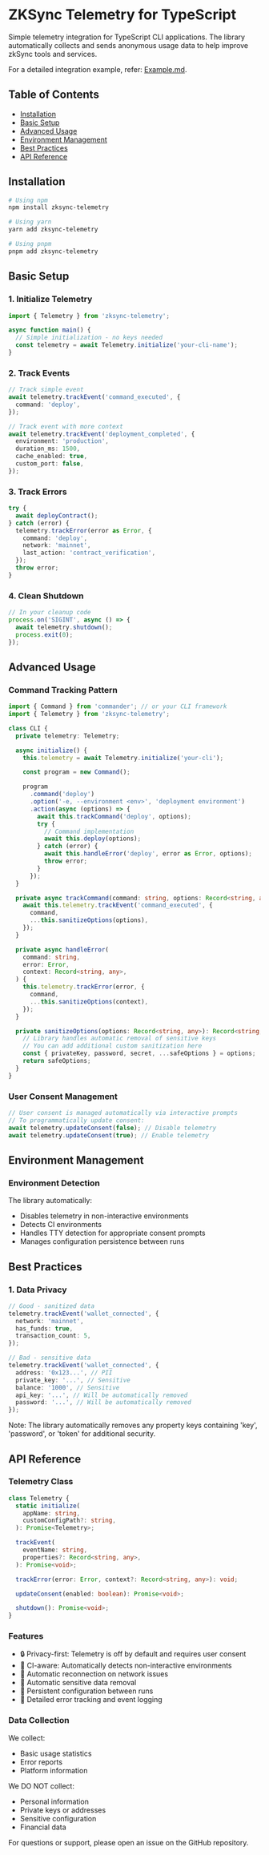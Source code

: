 # ZKSync Telemetry for TypeScript

Simple telemetry integration for TypeScript CLI applications. The library automatically collects and sends anonymous usage data to help improve zkSync tools and services.

For a detailed integration example, refer: [Example.md](Example.md).

## Table of Contents

- [Installation](#installation)
- [Basic Setup](#basic-setup)
- [Advanced Usage](#advanced-usage)
- [Environment Management](#environment-management)
- [Best Practices](#best-practices)
- [API Reference](#api-reference)

## Installation

```bash
# Using npm
npm install zksync-telemetry

# Using yarn
yarn add zksync-telemetry

# Using pnpm
pnpm add zksync-telemetry
```

## Basic Setup

### 1. Initialize Telemetry

```typescript
import { Telemetry } from 'zksync-telemetry';

async function main() {
  // Simple initialization - no keys needed
  const telemetry = await Telemetry.initialize('your-cli-name');
}
```

### 2. Track Events

```typescript
// Track simple event
await telemetry.trackEvent('command_executed', {
  command: 'deploy',
});

// Track event with more context
await telemetry.trackEvent('deployment_completed', {
  environment: 'production',
  duration_ms: 1500,
  cache_enabled: true,
  custom_port: false,
});
```

### 3. Track Errors

```typescript
try {
  await deployContract();
} catch (error) {
  telemetry.trackError(error as Error, {
    command: 'deploy',
    network: 'mainnet',
    last_action: 'contract_verification',
  });
  throw error;
}
```

### 4. Clean Shutdown

```typescript
// In your cleanup code
process.on('SIGINT', async () => {
  await telemetry.shutdown();
  process.exit(0);
});
```

## Advanced Usage

### Command Tracking Pattern

```typescript
import { Command } from 'commander'; // or your CLI framework
import { Telemetry } from 'zksync-telemetry';

class CLI {
  private telemetry: Telemetry;

  async initialize() {
    this.telemetry = await Telemetry.initialize('your-cli');

    const program = new Command();

    program
      .command('deploy')
      .option('-e, --environment <env>', 'deployment environment')
      .action(async (options) => {
        await this.trackCommand('deploy', options);
        try {
          // Command implementation
          await this.deploy(options);
        } catch (error) {
          await this.handleError('deploy', error as Error, options);
          throw error;
        }
      });
  }

  private async trackCommand(command: string, options: Record<string, any>) {
    await this.telemetry.trackEvent('command_executed', {
      command,
      ...this.sanitizeOptions(options),
    });
  }

  private async handleError(
    command: string,
    error: Error,
    context: Record<string, any>,
  ) {
    this.telemetry.trackError(error, {
      command,
      ...this.sanitizeOptions(context),
    });
  }

  private sanitizeOptions(options: Record<string, any>): Record<string, any> {
    // Library handles automatic removal of sensitive keys
    // You can add additional custom sanitization here
    const { privateKey, password, secret, ...safeOptions } = options;
    return safeOptions;
  }
}
```

### User Consent Management

```typescript
// User consent is managed automatically via interactive prompts
// To programmatically update consent:
await telemetry.updateConsent(false); // Disable telemetry
await telemetry.updateConsent(true); // Enable telemetry
```

## Environment Management

### Environment Detection

The library automatically:

- Disables telemetry in non-interactive environments
- Detects CI environments
- Handles TTY detection for appropriate consent prompts
- Manages configuration persistence between runs

## Best Practices

### 1. Data Privacy

```typescript
// Good - sanitized data
telemetry.trackEvent('wallet_connected', {
  network: 'mainnet',
  has_funds: true,
  transaction_count: 5,
});

// Bad - sensitive data
telemetry.trackEvent('wallet_connected', {
  address: '0x123...', // PII
  private_key: '...', // Sensitive
  balance: '1000', // Sensitive
  api_key: '...', // Will be automatically removed
  password: '...', // Will be automatically removed
});
```

Note: The library automatically removes any property keys containing 'key', 'password', or 'token' for additional security.

## API Reference

### Telemetry Class

```typescript
class Telemetry {
  static initialize(
    appName: string,
    customConfigPath?: string,
  ): Promise<Telemetry>;

  trackEvent(
    eventName: string,
    properties?: Record<string, any>,
  ): Promise<void>;

  trackError(error: Error, context?: Record<string, any>): void;

  updateConsent(enabled: boolean): Promise<void>;

  shutdown(): Promise<void>;
}
```

### Features

- 🔒 Privacy-first: Telemetry is off by default and requires user consent
- 🤖 CI-aware: Automatically detects non-interactive environments
- 🔄 Automatic reconnection on network issues
- 🧹 Automatic sensitive data removal
- 💾 Persistent configuration between runs
- 📝 Detailed error tracking and event logging

### Data Collection

We collect:

- Basic usage statistics
- Error reports
- Platform information

We DO NOT collect:

- Personal information
- Private keys or addresses
- Sensitive configuration
- Financial data

For questions or support, please open an issue on the GitHub repository.
